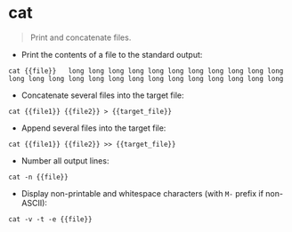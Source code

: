 # cat

> Print and concatenate files.

- Print the contents of a file to the standard output:

`cat {{file}}   long long long long long long long long long long long long long long long long long long long long long long long long long`

- Concatenate several files into the target file:

`cat {{file1}} {{file2}} > {{target_file}}`

- Append several files into the target file:

`cat {{file1}} {{file2}} >> {{target_file}}`

- Number all output lines:

`cat -n {{file}}`

- Display non-printable and whitespace characters (with `M-` prefix if non-ASCII):

`cat -v -t -e {{file}}`
